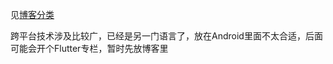 见[博客分类](https://blog.afauria.xyz/categories/Flutter/)

跨平台技术涉及比较广，已经是另一门语言了，放在Android里面不太合适，后面可能会开个Flutter专栏，暂时先放博客里
